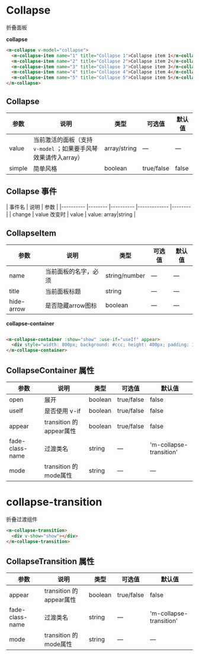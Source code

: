 
# Collapse

折叠面板

**collapse**

```html
<m-collapse v-model="collapse">
  <m-collapse-item name="1" title="Collapse 1">Collapse item 1</m-collapse-item>
  <m-collapse-item name="2" title="Collapse 2">Collapse item 2</m-collapse-item>
  <m-collapse-item name="3" title="Collapse 3">Collapse item 3</m-collapse-item>
  <m-collapse-item name="4" title="Collapse 4">Collapse item 4</m-collapse-item>
  <m-collapse-item name="5" title="Collapse 5">Collapse item 5</m-collapse-item>
</m-collapse>
```

## Collapse

| 参数      | 说明    | 类型      | 可选值       | 默认值   |
|---------- |-------- |---------- |-------------  |-------- |
| value     |  当前激活的面板（支持 `v-model` ；如果要手风琴效果请传入array）   | array/string |  —  |  — |
| simple     |  简单风格 | boolean |  true/false  | false |

## Collapse 事件

| 事件名      | 说明    | 参数  |
|---------- |-------- |---------- |-------------  |-------- |
| change    |  value 改变时   |  value   |  value: array|string   |

## CollapseItem

| 参数      | 说明    | 类型      | 可选值       | 默认值   |
|---------- |-------- |---------- |-------------  |-------- |
| name     |  当前面板的名字，必须   | string/number |  —  |  — |
| title     |  当前面板标题 | string | —  |  — |
| hide-arrow     |  是否隐藏arrow图标 | boolean | —  |  — |


**collapse-container**

```html

<m-collapse-container :show="show" :use-if="useIf" appear>
  <div style="width: 800px; background: #ccc; height: 400px; padding: 15px;"></div>
</m-collapse-container>

```

## CollapseContainer 属性

| 参数      | 说明    | 类型      | 可选值       | 默认值   |
|---------- |-------- |---------- |-------------  |-------- |
| open      |  展开   | boolean | true/false |   false    |
| useIf     | 是否使用 v-if | boolean | true/false |   false    |
| appear     | transition 的appear属性   | boolean | true/false |   false    |
| fade-class-name     |  过渡类名  | string |  — | 'm-collapse-transition'    |
| mode     | transition 的mode属性   |  string |  —  |    —   |


# collapse-transition

折叠过渡组件

```html
<m-collapse-transition>
  <div v-show="show"></div>
</m-collapse-transition>
```

## CollapseTransition 属性

| 参数      | 说明    | 类型      | 可选值       | 默认值   |
|---------- |-------- |---------- |-------------  |-------- |
| appear     | transition 的appear属性   | boolean | true/false |   false    |
| fade-class-name     |  过渡类名  | string |  — | 'm-collapse-transition'    |
| mode     | transition 的mode属性   |  string |  —  |    —   |
